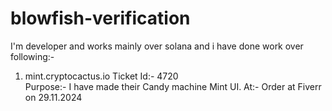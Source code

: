 # blowfish-verification

I'm developer and works mainly over solana and i have done work over following:-

1. mint.cryptocactus.io
   Ticket Id:- 4720   
   Purpose:- I have made their Candy machine Mint UI.
   At:- Order at Fiverr on 29.11.2024

